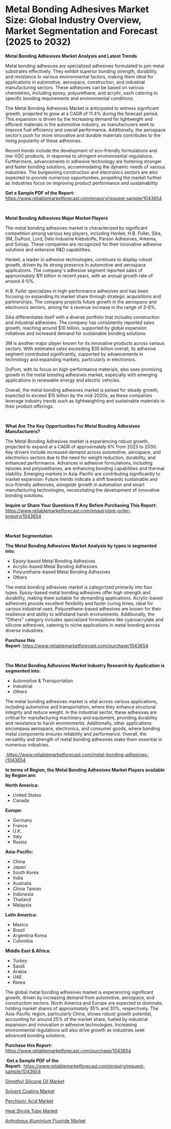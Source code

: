 <p><h1>Metal Bonding Adhesives Market Size: Global Industry Overview, Market Segmentation and Forecast (2025 to 2032)</h1></p><p><strong>Metal Bonding Adhesives Market Analysis and Latest Trends</strong></p>
<p><p>Metal bonding adhesives are specialized adhesives formulated to join metal substrates effectively. They exhibit superior bonding strength, durability, and resistance to various environmental factors, making them ideal for applications in automotive, aerospace, construction, and industrial manufacturing sectors. These adhesives can be based on various chemistries, including epoxy, polyurethane, and acrylic, each catering to specific bonding requirements and environmental conditions.</p><p>The Metal Bonding Adhesives Market is anticipated to witness significant growth, projected to grow at a CAGR of 11.4% during the forecast period. This expansion is driven by the increasing demand for lightweight and efficient materials in the automotive industry, as manufacturers seek to improve fuel efficiency and overall performance. Additionally, the aerospace sector’s push for more innovative and durable materials contributes to the rising popularity of these adhesives.</p><p>Recent trends include the development of eco-friendly formulations and low-VOC products, in response to stringent environmental regulations. Furthermore, advancements in adhesive technology are fostering stronger and faster bonding solutions, accommodating the dynamic needs of various industries. The burgeoning construction and electronics sectors are also expected to provide numerous opportunities, propelling the market further as industries focus on improving product performance and sustainability.</p></p>
<p><strong>Get a Sample PDF of the Report:&nbsp;</strong> <a href="https://www.reliablemarketforecast.com/enquiry/request-sample/1043654?utm_campaign=1134&utm_medium=2&utm_source=Github&utm_content=ia&utm_term=02042025&utm_id=metal-bonding-adhesives">https://www.reliablemarketforecast.com/enquiry/request-sample/1043654</a></p>
<p>&nbsp;</p>
<p><strong>Metal Bonding Adhesives Major Market Players</strong></p>
<p><p>The metal bonding adhesives market is characterized by significant competition among various key players, including Henkel, H.B. Fuller, Sika, 3M, DuPont, Lord, Delo Industrie Klebstoffe, Parson Adhesives, Arkema, and Solvay. These companies are recognized for their innovative adhesive solutions and extensive R&D capabilities.</p><p>Henkel, a leader in adhesive technologies, continues to display robust growth, driven by its strong presence in automotive and aerospace applications. The company's adhesive segment reported sales of approximately $11 billion in recent years, with an annual growth rate of around 4-5%.</p><p>H.B. Fuller specializes in high-performance adhesives and has been focusing on expanding its market share through strategic acquisitions and partnerships. The company projects future growth in the aerospace and electronics sectors, aiming for a revenue increase in the range of 3-6%.</p><p>Sika differentiates itself with a diverse portfolio that includes construction and industrial adhesives. The company has consistently reported sales growth, reaching around $10 billion, supported by global expansion initiatives and increased demand for sustainable bonding solutions.</p><p>3M is another major player known for its innovative products across various sectors. With estimated sales exceeding $35 billion overall, its adhesive segment contributed significantly, supported by advancements in technology and expanding markets, particularly in electronics.</p><p>DuPont, with its focus on high-performance materials, also sees promising growth in the metal bonding adhesives market, especially with emerging applications in renewable energy and electric vehicles. </p><p>Overall, the metal bonding adhesives market is poised for steady growth, expected to exceed $15 billion by the mid-2020s, as these companies leverage industry trends such as lightweighting and sustainable materials in their product offerings.</p></p>
<p>&nbsp;</p>
<p><strong>What Are The Key Opportunities For Metal Bonding Adhesives Manufacturers?</strong></p>
<p><p>The Metal Bonding Adhesives market is experiencing robust growth, projected to expand at a CAGR of approximately 6% from 2023 to 2030. Key drivers include increased demand across automotive, aerospace, and electronics sectors due to the need for weight reduction, durability, and enhanced performance. Advances in adhesive formulations, including epoxies and polyurethanes, are enhancing bonding capabilities and thermal stability. Emerging markets in Asia-Pacific are contributing significantly to market expansion. Future trends indicate a shift towards sustainable and eco-friendly adhesives, alongside growth in automation and smart manufacturing technologies, necessitating the development of innovative bonding solutions.</p></p>
<p><strong>Inquire or Share Your Questions If Any Before Purchasing This Report:</strong> <a href="https://www.reliablemarketforecast.com/enquiry/pre-order-enquiry/1043654?utm_campaign=1134&utm_medium=2&utm_source=Github&utm_content=ia&utm_term=02042025&utm_id=metal-bonding-adhesives">https://www.reliablemarketforecast.com/enquiry/pre-order-enquiry/1043654</a></p>
<p>&nbsp;</p>
<p><strong>Market Segmentation</strong></p>
<p><strong>The Metal Bonding Adhesives Market Analysis by types is segmented into:</strong></p>
<p><ul><li>Epoxy-based Metal Bonding Adhesives</li><li>Acrylic-based Metal Bonding Adhesives</li><li>Polyurethane-based Metal Bonding Adhesives</li><li>Others</li></ul></p>
<p><p>The metal bonding adhesives market is categorized primarily into four types. Epoxy-based metal bonding adhesives offer high strength and durability, making them suitable for demanding applications. Acrylic-based adhesives provide excellent flexibility and faster curing times, ideal for various industrial uses. Polyurethane-based adhesives are known for their resilience and ability to withstand harsh environments. Additionally, the "Others" category includes specialized formulations like cyanoacrylate and silicone adhesives, catering to niche applications in metal bonding across diverse industries.</p></p>
<p><strong>Purchase this Report:&nbsp;</strong><a href="https://www.reliablemarketforecast.com/purchase/1043654?utm_campaign=1134&utm_medium=2&utm_source=Github&utm_content=ia&utm_term=02042025&utm_id=metal-bonding-adhesives">https://www.reliablemarketforecast.com/purchase/1043654</a></p>
<p>&nbsp;</p>
<p><strong>The Metal Bonding Adhesives Market Industry Research by Application is segmented into:</strong></p>
<p><ul><li>Automotive & Transportation</li><li>Industrial</li><li>Others</li></ul></p>
<p><p>The metal bonding adhesives market is vital across various applications, including automotive and transportation, where they enhance structural integrity and reduce weight. In the industrial sector, these adhesives are critical for manufacturing machinery and equipment, providing durability and resistance to harsh environments. Additionally, other applications encompass aerospace, electronics, and consumer goods, where bonding metal components ensures reliability and performance. Overall, the versatility and strength of metal bonding adhesives make them essential in numerous industries.</p></p>
<p><a href="https://www.reliablemarketforecast.com/metal-bonding-adhesives-r1043654?utm_campaign=1134&utm_medium=2&utm_source=Github&utm_content=ia&utm_term=02042025&utm_id=metal-bonding-adhesives">&nbsp;https://www.reliablemarketforecast.com/metal-bonding-adhesives-r1043654</a></p>
<p><strong>In terms of Region, the Metal Bonding Adhesives Market Players available by Region are:</strong></p>
<p>
    <p> <strong> North America: </strong>
        <ul>
            <li>United States</li>
            <li>Canada</li>
        </ul>
        </p> 
    <p> <strong> Europe: </strong>
        <ul>
            <li>Germany</li>
            <li>France</li>
            <li>U.K.</li>
            <li>Italy</li>
            <li>Russia</li>
        </ul>
        </p> 
    <p> <strong> Asia-Pacific: </strong>
        <ul>
            <li>China</li>
            <li>Japan</li>
            <li>South Korea</li>
            <li>India</li>
            <li>Australia</li>
            <li>China Taiwan</li>
            <li>Indonesia</li>
            <li>Thailand</li>
            <li>Malaysia</li>
        </ul>
        </p> 
    <p> <strong> Latin America: </strong>
        <ul>
            <li>Mexico</li>
            <li>Brazil</li>
            <li>Argentina Korea</li>
            <li>Colombia</li>
        </ul>
        </p> 
    <p> <strong> Middle East & Africa: </strong>
        <ul>
            <li>Turkey</li>
            <li>Saudi</li>
            <li>Arabia</li>
            <li>UAE</li>
            <li>Korea</li>
        </ul>
    </p>
    </p>
<p><p>The global metal bonding adhesives market is experiencing significant growth, driven by increasing demand from automotive, aerospace, and construction sectors. North America and Europe are expected to dominate, holding market shares of approximately 35% and 30%, respectively. The Asia-Pacific region, particularly China, shows robust growth potential, accounting for around 25% of the market share, fueled by industrial expansion and innovation in adhesive technologies. Increasing environmental regulations will also drive growth as industries seek advanced bonding solutions.</p></p>
<p><strong>Purchase this Report: </strong><a href="https://www.reliablemarketforecast.com/purchase/1043654?utm_campaign=1134&utm_medium=2&utm_source=Github&utm_content=ia&utm_term=02042025&utm_id=metal-bonding-adhesives">https://www.reliablemarketforecast.com/purchase/1043654</a></p>
<p>&nbsp;<strong>Get a Sample PDF of the Report:&nbsp;&nbsp;</strong><a href="https://www.reliablemarketforecast.com/enquiry/request-sample/1043654?utm_campaign=1134&utm_medium=2&utm_source=Github&utm_content=ia&utm_term=02042025&utm_id=metal-bonding-adhesives">https://www.reliablemarketforecast.com/enquiry/request-sample/1043654</a></p>
<p><strong></strong></p>
<p><p><a href="https://github.com/zemonarutaep/Market-Research-Report-List-1/blob/main/dimethyl-silicone-oil-market.md?utm_campaign=1134&utm_medium=2&utm_source=Github&utm_content=ia&utm_term=02042025&utm_id=metal-bonding-adhesives">Dimethyl Silicone Oil Market</a></p><p><a href="https://github.com/ujanoandryvw/Market-Research-Report-List-1/blob/main/solvent-coating-market.md?utm_campaign=1134&utm_medium=2&utm_source=Github&utm_content=ia&utm_term=02042025&utm_id=metal-bonding-adhesives">Solvent Coating Market</a></p><p><a href="https://github.com/hoganemken50/Market-Research-Report-List-1/blob/main/perchloric-acid-market.md?utm_campaign=1134&utm_medium=2&utm_source=Github&utm_content=ia&utm_term=02042025&utm_id=metal-bonding-adhesives">Perchloric Acid Market</a></p><p><a href="https://github.com/kuziaaring40/Market-Research-Report-List-1/blob/main/heat-shrink-tube-market.md?utm_campaign=1134&utm_medium=2&utm_source=Github&utm_content=ia&utm_term=02042025&utm_id=metal-bonding-adhesives">Heat Shrink Tube Market</a></p><p><a href="https://github.com/bauzolesco/Market-Research-Report-List-1/blob/main/anhydrous-aluminium-fluoride-market.md?utm_campaign=1134&utm_medium=2&utm_source=Github&utm_content=ia&utm_term=02042025&utm_id=metal-bonding-adhesives">Anhydrous Aluminium Fluoride Market</a></p></p>